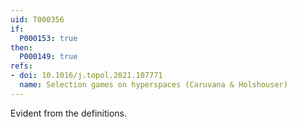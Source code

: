 ```yaml
---
uid: T000356
if:
  P000153: true
then:
  P000149: true
refs:
- doi: 10.1016/j.topol.2021.107771
  name: Selection games on hyperspaces (Caruvana & Holshouser)
---
```


Evident from the definitions.